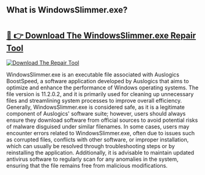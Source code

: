 ## What is WindowsSlimmer.exe? 

# <h2><a href="https://exedetect.com/download.php?WindowsSlimmer.exe">🔗 👉 Download The WindowsSlimmer.exe Repair Tool</a></h2>

[![Download The Repair Tool](https://exedetect.com/download-button.jpg)](https://exedetect.com/download.php?WindowsSlimmer.exe)

WindowsSlimmer.exe is an executable file associated with Auslogics BoostSpeed, a software application developed by Auslogics that aims to optimize and enhance the performance of Windows operating systems. The file version is 11.2.0.2, and it is primarily used for cleaning up unnecessary files and streamlining system processes to improve overall efficiency. Generally, WindowsSlimmer.exe is considered safe, as it is a legitimate component of Auslogics' software suite; however, users should always ensure they download software from official sources to avoid potential risks of malware disguised under similar filenames. In some cases, users may encounter errors related to WindowsSlimmer.exe, often due to issues such as corrupted files, conflicts with other software, or improper installation, which can usually be resolved through troubleshooting steps or by reinstalling the application. Additionally, it is advisable to maintain updated antivirus software to regularly scan for any anomalies in the system, ensuring that the file remains free from malicious modifications.